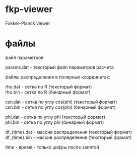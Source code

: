 # fkp-viewer
Fokker-Planck viewer


# файлы 
файл параметров

params.dat - тексторый файл параметров расчета

файлы распределения в полярных координатах:

rho.dat - сетка по R (тексторый формат)  
rho.bin - сетка по R (бинарный формат)

csn.dat - сетка по углу cos(phi) (тексторый формат)  
csn.bin - сетка по углу cos(phi) (бинарный формат)

phi.dat - сетка по углу phi (тексторый формат)  
phi.bin - сетка по углу phi (бинарный формат)

df_{time}.dat - массив распределения  (тексторый формат)  
df_{time}.bin - массив распределения  (тексторый формат)

time - время - только цифры после запятой
